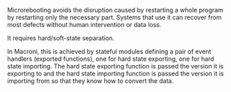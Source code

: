 Microrebooting avoids the disruption caused by restarting a whole program by restarting only the necessary part.  Systems that use it can recover from most defects without human intervention or data loss.

It requires hard/soft-state separation.

In Macroni, this is achieved by stateful modules defining a pair of event handlers (exported functions), one for hard state exporting, one for hard state importing.  The hard state exporting function is passed the version it is exporting to and the hard state importing function is passed the version it is importing from so that they know how to convert the data.
